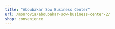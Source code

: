 ```yaml
---
title: "Aboubakar Sow Business Center"
url: /monrovia/aboubakar-sow-business-center-2/
shop: convenience
---
```

